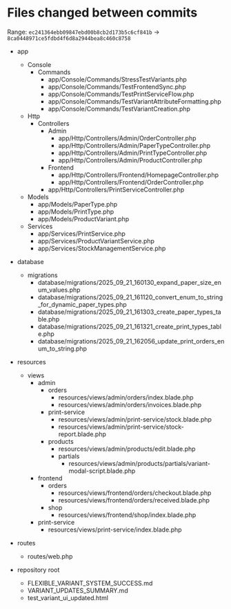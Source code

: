 # Files changed between commits

Range: `ec241364ebb09847ebd00b8cb2d173b5c6cf841b` → `8ca0448971ce5fdbd4f6d8a2944bea8c460c8758`

-   app

    -   Console
        -   Commands
            -   app/Console/Commands/StressTestVariants.php
            -   app/Console/Commands/TestFrontendSync.php
            -   app/Console/Commands/TestPrintServiceFlow.php
            -   app/Console/Commands/TestVariantAttributeFormatting.php
            -   app/Console/Commands/TestVariantCreation.php
    -   Http
        -   Controllers
            -   Admin
                -   app/Http/Controllers/Admin/OrderController.php
                -   app/Http/Controllers/Admin/PaperTypeController.php
                -   app/Http/Controllers/Admin/PrintTypeController.php
                -   app/Http/Controllers/Admin/ProductController.php
            -   Frontend
                -   app/Http/Controllers/Frontend/HomepageController.php
                -   app/Http/Controllers/Frontend/OrderController.php
            -   app/Http/Controllers/PrintServiceController.php
    -   Models
        -   app/Models/PaperType.php
        -   app/Models/PrintType.php
        -   app/Models/ProductVariant.php
    -   Services
        -   app/Services/PrintService.php
        -   app/Services/ProductVariantService.php
        -   app/Services/StockManagementService.php

-   database

    -   migrations
        -   database/migrations/2025_09_21_160130_expand_paper_size_enum_values.php
        -   database/migrations/2025_09_21_161120_convert_enum_to_string_for_dynamic_paper_types.php
        -   database/migrations/2025_09_21_161303_create_paper_types_table.php
        -   database/migrations/2025_09_21_161321_create_print_types_table.php
        -   database/migrations/2025_09_21_162056_update_print_orders_enum_to_string.php

-   resources

    -   views
        -   admin
            -   orders
                -   resources/views/admin/orders/index.blade.php
                -   resources/views/admin/orders/invoices.blade.php
            -   print-service
                -   resources/views/admin/print-service/stock.blade.php
                -   resources/views/admin/print-service/stock-report.blade.php
            -   products
                -   resources/views/admin/products/edit.blade.php
                -   partials
                    -   resources/views/admin/products/partials/variant-modal-script.blade.php
        -   frontend
            -   orders
                -   resources/views/frontend/orders/checkout.blade.php
                -   resources/views/frontend/orders/received.blade.php
            -   shop
                -   resources/views/frontend/shop/index.blade.php
        -   print-service
            -   resources/views/print-service/index.blade.php

-   routes

    -   routes/web.php

-   repository root
    -   FLEXIBLE_VARIANT_SYSTEM_SUCCESS.md
    -   VARIANT_UPDATES_SUMMARY.md
    -   test_variant_ui_updated.html
